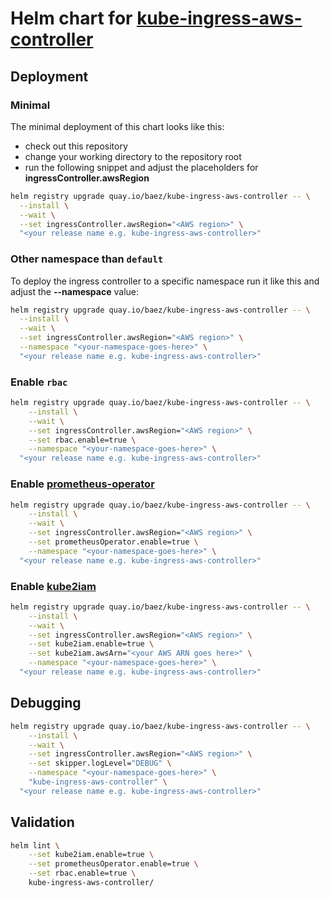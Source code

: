# Helm chart for [kube-ingress-aws-controller](https://github.com/zalando-incubator/kube-ingress-aws-controller)

## Deployment

### Minimal

The minimal deployment of this chart looks like this:

* check out this repository
* change your working directory to the repository root
* run the following snippet and adjust the placeholders for **ingressController.awsRegion**

```bash
helm registry upgrade quay.io/baez/kube-ingress-aws-controller -- \
  --install \
  --wait \
  --set ingressController.awsRegion="<AWS region>" \
  "<your release name e.g. kube-ingress-aws-controller>"
```

### Other namespace than `default`

To deploy the ingress controller to a specific namespace run it like this and adjust the **--namespace** value:

```bash
helm registry upgrade quay.io/baez/kube-ingress-aws-controller -- \
  --install \
  --wait \
  --set ingressController.awsRegion="<AWS region>" \
  --namespace "<your-namespace-goes-here>" \
  "<your release name e.g. kube-ingress-aws-controller>"
```

### Enable `rbac`

```bash
helm registry upgrade quay.io/baez/kube-ingress-aws-controller -- \
    --install \
    --wait \
    --set ingressController.awsRegion="<AWS region>" \
    --set rbac.enable=true \
    --namespace "<your-namespace-goes-here>" \
  "<your release name e.g. kube-ingress-aws-controller>"
```

### Enable [prometheus-operator](https://github.com/coreos/prometheus-operator)

```bash
helm registry upgrade quay.io/baez/kube-ingress-aws-controller -- \
    --install \
    --wait \
    --set ingressController.awsRegion="<AWS region>" \
    --set prometheusOperator.enable=true \
    --namespace "<your-namespace-goes-here>" \
  "<your release name e.g. kube-ingress-aws-controller>"
```

### Enable [kube2iam](https://github.com/jtblin/kube2iam)

```bash
helm registry upgrade quay.io/baez/kube-ingress-aws-controller -- \
    --install \
    --wait \
    --set ingressController.awsRegion="<AWS region>" \
    --set kube2iam.enable=true \
    --set kube2iam.awsArn="<your AWS ARN goes here>" \
    --namespace "<your-namespace-goes-here>" \
  "<your release name e.g. kube-ingress-aws-controller>"
```

## Debugging

```bash
helm registry upgrade quay.io/baez/kube-ingress-aws-controller -- \
    --install \
    --wait \
    --set ingressController.awsRegion="<AWS region>" \
    --set skipper.logLevel="DEBUG" \
    --namespace "<your-namespace-goes-here>" \
    "kube-ingress-aws-controller" \
  "<your release name e.g. kube-ingress-aws-controller>"
```

## Validation

```bash
helm lint \
    --set kube2iam.enable=true \
    --set prometheusOperator.enable=true \
    --set rbac.enable=true \
    kube-ingress-aws-controller/
```